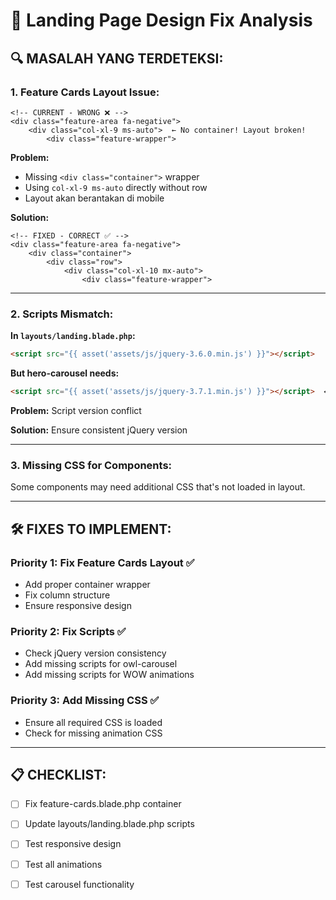 # 🎨 Landing Page Design Fix Analysis

## 🔍 **MASALAH YANG TERDETEKSI:**

### **1. Feature Cards Layout Issue:**
```blade
<!-- CURRENT - WRONG ❌ -->
<div class="feature-area fa-negative">
    <div class="col-xl-9 ms-auto">  ← No container! Layout broken!
        <div class="feature-wrapper">
```

**Problem:**
- Missing `<div class="container">` wrapper
- Using `col-xl-9 ms-auto` directly without row
- Layout akan berantakan di mobile

**Solution:**
```blade
<!-- FIXED - CORRECT ✅ -->
<div class="feature-area fa-negative">
    <div class="container">
        <div class="row">
            <div class="col-xl-10 mx-auto">
                <div class="feature-wrapper">
```

---

### **2. Scripts Mismatch:**

**In `layouts/landing.blade.php`:**
```html
<script src="{{ asset('assets/js/jquery-3.6.0.min.js') }}"></script>
```

**But hero-carousel needs:**
```html
<script src="{{ asset('assets/js/jquery-3.7.1.min.js') }}"></script>  ← Different version!
```

**Problem:** Script version conflict

**Solution:** Ensure consistent jQuery version

---

### **3. Missing CSS for Components:**

Some components may need additional CSS that's not loaded in layout.

---

## 🛠️ **FIXES TO IMPLEMENT:**

### **Priority 1: Fix Feature Cards Layout** ✅
- Add proper container wrapper
- Fix column structure
- Ensure responsive design

### **Priority 2: Fix Scripts** ✅
- Check jQuery version consistency
- Add missing scripts for owl-carousel
- Add missing scripts for WOW animations

### **Priority 3: Add Missing CSS** ✅
- Ensure all required CSS is loaded
- Check for missing animation CSS

---

## 📋 **CHECKLIST:**

- [ ] Fix feature-cards.blade.php container
- [ ] Update layouts/landing.blade.php scripts
- [ ] Test responsive design
- [ ] Test all animations
- [ ] Test carousel functionality

